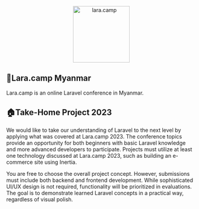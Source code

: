 <p align="center"><img src="https://github.com/lara-camp/.github/assets/13062143/ef75b46e-031a-4563-8079-752b7f4f4f71" width="150" alt="lara.camp"></p>

## 🚀Lara.camp Myanmar
Lara.camp is an online Laravel conference in Myanmar.

## 🏠Take-Home Project 2023
We would like to take our understanding of Laravel to the next level by applying what was covered at Lara.camp 2023. The conference topics provide an opportunity for both beginners with basic Laravel knowledge and more advanced developers to participate. Projects must utilize at least one technology discussed at Lara.camp 2023, such as building an e-commerce site using Inertia.

You are free to choose the overall project concept. However, submissions must include both backend and frontend development. While sophisticated UI/UX design is not required, functionality will be prioritized in evaluations. The goal is to demonstrate learned Laravel concepts in a practical way, regardless of visual polish.
